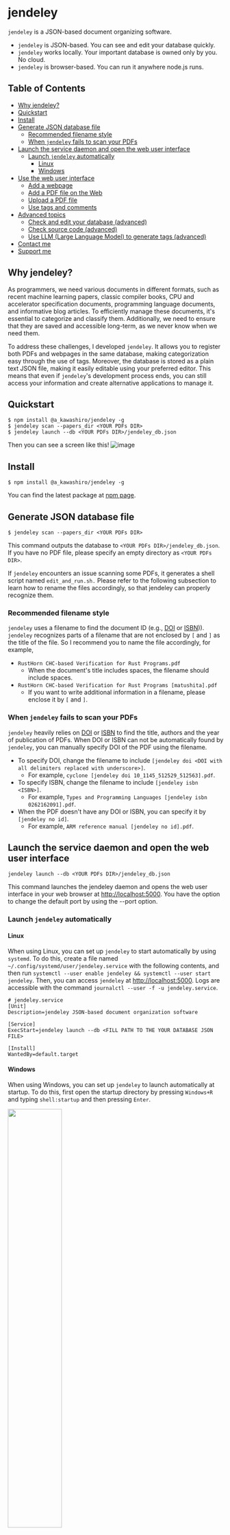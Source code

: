 # jendeley
`jendeley` is a JSON-based document organizing software.
- `jendeley` is JSON-based. You can see and edit your database quickly.
- `jendeley` works locally. Your important database is owned only by you. No cloud.
- `jendeley` is browser-based. You can run it anywhere node.js runs.

## Table of Contents

<!-- toc -->

- [Why jendeley?](#why-jendeley)
- [Quickstart](#quickstart)
- [Install](#install)
- [Generate JSON database file](#generate-json-database-file)
  * [Recommended filename style](#recommended-filename-style)
  * [When `jendeley` fails to scan your PDFs](#when-jendeley-fails-to-scan-your-pdfs)
- [Launch the service daemon and open the web user interface](#launch-the-service-daemon-and-open-the-web-user-interface)
  * [Launch `jendeley` automatically](#launch-jendeley-automatically)
    + [Linux](#linux)
    + [Windows](#windows)
- [Use the web user interface](#use-the-web-user-interface)
  * [Add a webpage](#add-a-webpage)
  * [Add a PDF file on the Web](#add-a-pdf-file-on-the-web)
  * [Upload a PDF file](#upload-a-pdf-file)
  * [Use tags and comments](#use-tags-and-comments)
- [Advanced topics](#advanced-topics)
  * [Check and edit your database (advanced)](#check-and-edit-your-database-advanced)
  * [Check source code (advanced)](#check-source-code-advanced)
  * [Use LLM (Large Language Model) to generate tags (advanced)](#use-llm-large-language-model-to-generate-tags-advanced)
- [Contact me](#contact-me)
- [Support me](#support-me)

<!-- tocstop -->

## Why jendeley?
As programmers, we need various documents in different formats, such as recent machine learning papers, classic compiler books, CPU and accelerator specification documents, programming language documents, and informative blog articles. To efficiently manage these documents, it's essential to categorize and classify them. Additionally, we need to ensure that they are saved and accessible long-term, as we never know when we need them.

To address these challenges, I developed `jendeley`. It allows you to register both PDFs and webpages in the same database, making categorization easy through the use of tags. Moreover, the database is stored as a plain text JSON file, making it easily editable using your preferred editor. This means that even if `jendeley`'s development process ends, you can still access your information and create alternative applications to manage it.

## Quickstart
```console
$ npm install @a_kawashiro/jendeley -g
$ jendeley scan --papers_dir <YOUR PDFs DIR>
$ jendeley launch --db <YOUR PDFs DIR>/jendeley_db.json
```
Then you can see a screen like this!
![image](https://akawashiro.github.io/jendeley/blog100/top.png)

## Install
```console
$ npm install @a_kawashiro/jendeley -g
```
You can find the latest package at [npm page](https://www.npmjs.com/package/@a_kawashiro/jendeley).

## Generate JSON database file
```console
$ jendeley scan --papers_dir <YOUR PDFs DIR>
```
This command outputs the database to `<YOUR PDFs DIR>/jendeley_db.json`. If you have no PDF file, please specify an empty directory as `<YOUR PDFs DIR>`.

If `jendeley` encounters an issue scanning some PDFs, it generates a shell script named `edit_and_run.sh.` Please refer to the following subsection to learn how to rename the files accordingly, so that jendeley can properly recognize them.

### Recommended filename style
`jendeley` uses a filename to find the document ID (e.g., [DOI](https://www.doi.org/) or [ISBN](https://en.wikipedia.org/wiki/ISBN))). `jendeley` recognizes parts of a filename that are not enclosed by `[` and `]` as the title of the file. So I recommend you to name the file accordingly, for example,
- `RustHorn CHC-based Verification for Rust Programs.pdf`
  - When the document's title includes spaces, the filename should include spaces.
- `RustHorn CHC-based Verification for Rust Programs [matushita].pdf`
  - If you want to write additional information in a filename, please enclose it by `[` and `]`.

### When `jendeley` fails to scan your PDFs
`jendeley` heavily relies on [DOI](https://www.doi.org/) or [ISBN](https://en.wikipedia.org/wiki/ISBN) to find the title, authors and the year of publication of PDFs. When DOI or ISBN can not be automatically found by `jendeley`, you can manually specify DOI of the PDF using the filename.

- To specify DOI, change the filename to include `[jendeley doi <DOI with all delimiters replaced with underscore>]`.
  - For example, `cyclone [jendeley doi 10_1145_512529_512563].pdf`.
- To specify ISBN, change the filename to include `[jendeley isbn <ISBN>]`.
  - For example, `Types and Programming Languages [jendeley isbn 0262162091].pdf`.
- When the PDF doesn't have any DOI or ISBN, you can specify it by `[jendeley no id]`.
  - For example, `ARM reference manual [jendeley no id].pdf`.

## Launch the service daemon and open the web user interface
```
jendeley launch --db <YOUR PDFs DIR>/jendeley_db.json
```
This command launches the jendeley daemon and opens the web user interface in your web browser at [http://localhost:5000](http://localhost:5000). You have the option to change the default port by using the --port option.

### Launch `jendeley` automatically
#### Linux
When using Linux, you can set up `jendeley` to start automatically by using `systemd`. To do this, create a file named `~/.config/systemd/user/jendeley.service` with the following contents, and then run `systemctl --user enable jendeley && systemctl --user start jendeley`. Then, you can access `jendeley` at [http://localhost:5000](http://localhost:5000). Logs are accessible with the command `journalctl --user -f -u jendeley.service`.
```
# jendeley.service
[Unit]
Description=jendeley JSON-based document organization software

[Service]
ExecStart=jendeley launch --db <FILL PATH TO THE YOUR DATABASE JSON FILE>

[Install]
WantedBy=default.target
```
#### Windows
When using Windows, you can set up `jendeley` to launch automatically at startup. To do this, first open the startup directory by pressing `Windows+R` and typing `shell:startup` and then pressing `Enter`.

<img src="https://raw.githubusercontent.com/akawashiro/jendeley/main/win-startup.png" width="50%">

And make `autorun-jendeley.bat` with the following contents using `notepad.exe`.
```
:: autorun-jendeley.bat
jendeley launch --db <FILL PATH TO THE YOUR DATABASE JSON FILE> >> <FILL PATH TO THE LOG FILE>
```

<img src="https://raw.githubusercontent.com/akawashiro/jendeley/main/startup-directory.png" width="70%">

## Use the web user interface
When `jendeley` launches, `jendeley` opens the web user interface automatically. If not, please access `http://localhost:5000/`. 

![image](./blog100/top.png)

### Add a webpage
You can add a webpage to the database using `REGISTER WEBPAGE` button. When you register, you can write tags or comments. Tags are just commas (`,`) separated text. By the way, the date tags are automatically added to the database.

![Register webpage](./blog100/register_webpage.png "Register webpage")

### Add a PDF file on the Web
You can add a PDF file to the web by using the `REGISTER PDF FROM URL` button. When you add the file, `jendeley` will attempt to locate its [Digital object identifier (DOI)](https://www.doi.org/) or [International Standard Book Number (ISBN)](https://en.wikipedia.org/wiki/ISBN) and register the meta information, such as the author's name or publication date, to the database. In some cases, `jendeley` may not be able to find the DOI or ISBN for the PDF, or there may not be a corresponding DOI or ISBN for it. In such situations, you can specify the DOI or ISBN by using the filename. For more information, please refer to the [Recommended filename style](#recommended-filename-style) section.

![Register PDF from URL](./blog100/register_pdf_from_url.png "Register PDF from URL")
### Upload a PDF file
You can upload a PDF file in your computer using `UPLOAD PDF` button.

### Use tags and comments
You can edit tags or comments after you register. You can edit tags or comments by double-clicking them. Comments are interpreted as Markdown.

![Edit comments](./blog100/comments-markdown.png "Edit comments")

Furthermore, you can filter the database using tags or comments.
![Filter by tag](./blog100/filter_by_tag.png "Filter by tag")

## Advanced topics
### Check and edit your database (advanced)
Because `jendeley` is fully JSON-based, you can quickly check the database's contents.
```console
$ cat jendeley_db.json | jq '.' | head
{
  "jendeley_meta": {
    "idType": "meta",
    "version": "0.0.17"
  },
  "doi_10.1145/1122445.1122456": {
    "path": "/A Comprehensive Survey of Neural Architecture Search.pdf",
    "idType": "doi",
    "tags": [],
    "comments": "",
```

You can edit your database using your preferred editor. However, after making the changes, it is important to verify that your database is still valid as a `jendeley` database using the command `jendeley validate --db <PATH TO THE DATABASE>`.

### Check source code (advanced)
You can check the source code [https://github.com/akawashiro/jendeley](https://github.com/akawashiro/jendeley) here. We welcome your pull request.

### Use LLM (Large Language Model) to generate tags (advanced)
You can use LLM to generate tags for your documents.
Launch the LLM server by running the following command.
```console
$ ./run_ollama.sh
```
You can find `./run_ollama.sh` at [run_ollama.sh](https://github.com/akawashiro/jendeley/tree/main/jendeley-backend/run_ollama.sh).

Then, you can enable automatic tagging by setting the `--experimental_use_ollama_server` option when launching `jendeley`.
For example,
```console
$ jendeley launch --db <YOUR PDFs DIR>/jendeley_db.json --experimental_use_ollama_server
```

To run the LLM server automatically, you can use the following `systemd` service file.
```console
$ cat ~/.config/systemd/user/ollama-jendeley.service
# jendeley.service
[Unit]
Description=jendeley JSON-based document organization software

[Service]
ExecStart=<PATH_TO_NODE>/node/v18.16.0/lib/node_modules/@a_kawashiro/jendeley/run_ollama.sh

[Install]
WantedBy=default.target
$ systemctl --user enable ollama-jendeley
$ systemctl --user start ollama-jendeley
```

To check the LLM server's status, you can use the following command.
```console
$ journalctl --user -f -u ollama-jendeley.service
```

## Contact me
You can find me on Twitter at [https://twitter.com/a_kawashiro](https://twitter.com/a_kawashiro) and on Mastodon at [https://mstdn.jp/@a_kawashiro](https://mstdn.jp/@a_kawashiro). Additional contact information can be found on my website at [https://akawashiro.github.io/#links](https://akawashiro.github.io/#links). Also, feel free to create an issue or submit a pull request on [the repository](https://github.com/akawashiro/jendeley).

## Support me
Please star [akawashiro/jendeley](https://github.com/akawashiro/jendeley). It encourages me a lot.

